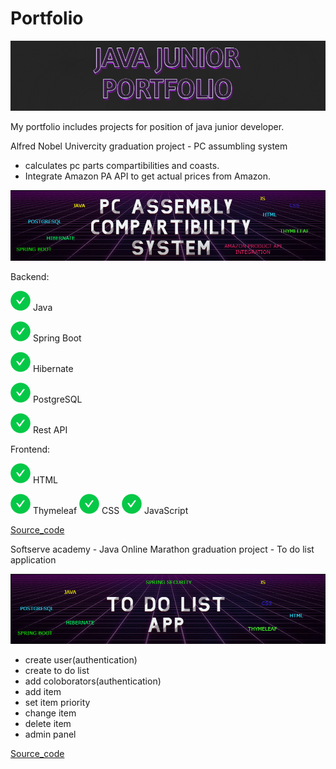 # Portfolio

<img src = "pf.png"></img>


My portfolio includes projects for position of java junior developer.

Alfred Nobel Univercity graduation project - PC assumbling system 
- calculates pc parts compartibilities and coasts.
- Integrate Amazon PA API to get actual prices from Amazon.
   
<img src = "PCASS.png"></img>

Backend:

<img src = "green.svg"></img>  Java

<img src = "green.svg"></img>  Spring Boot

<img src = "green.svg"></img> Hibernate

<img src = "green.svg"></img> PostgreSQL

<img src = "green.svg"></img> Rest API
  
  
Frontend:

<img src = "green.svg"></img> HTML 

<img src = "green.svg"></img> Thymeleaf 
<img src = "green.svg"></img> CSS 
<img src = "green.svg"></img> JavaScript 
  
[Source_code](https://github.com/Javac-g/Computer_Build_System)


Softserve academy - Java Online Marathon graduation project - To do list application

<img src = "TODO.png"></img>
- create user(authentication)
- create to do list
- add coloborators(authentication)
- add item
- set item priority
- change item
- delete item
- admin panel

[Source_code](https://github.com/Javac-g/ToDoListApplication)

